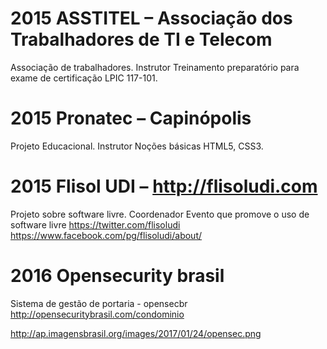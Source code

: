 # 2015 	ASSTITEL – Associação dos Trabalhadores de TI e Telecom
Associação de trabalhadores.
Instrutor
Treinamento preparatório para exame de certificação LPIC 117-101.

# 2015 	Pronatec – Capinópolis
Projeto Educacional.
Instrutor
Noções básicas HTML5, CSS3.

# 2015 	Flisol UDI – http://flisoludi.com
Projeto sobre software livre.
Coordenador
Evento que promove o uso de software livre
https://twitter.com/flisoludi
https://www.facebook.com/pg/flisoludi/about/

# 2016 Opensecurity brasil
Sistema de gestão de portaria - opensecbr
http://opensecuritybrasil.com/condominio

http://ap.imagensbrasil.org/images/2017/01/24/opensec.png
